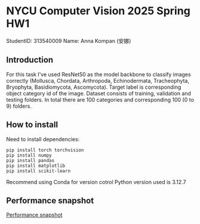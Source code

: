 # NYCU Computer Vision 2025 Spring HW1

StudentID: 313540009
Name: Anna Kompan (安娜)

## Introduction

For this task I've used ResNet50 as the model backbone to classify images correctly (Mollusca, Chordata, Arthropoda, Echinodermata, Tracheophyta, Bryophyta, Basidiomycota, Ascomycota).
Target label is corresponding object category id of the image.
Dataset consists of training, validation and testing folders. In total there are 100 categories and corresponding 100 (0 to 9) folders.

## How to install

Need to install dependencies:

```
pip install torch torchvision
pip install numpy
pip install pandas
pip install matplotlib
pip install scikit-learn
```

Recommend using Conda for version cotrol
Python version used is 3.12.7

## Performance snapshot

[Performance snapshot](/Performance_snapshot.png)
